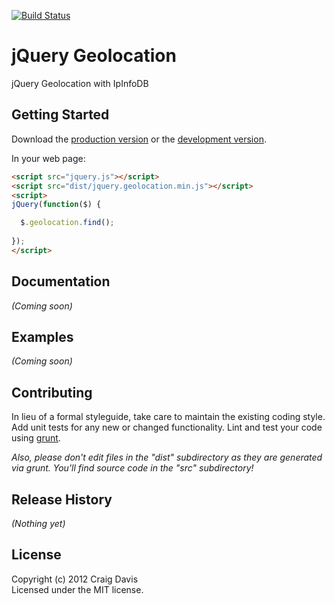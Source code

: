 [![Build Status](https://secure.travis-ci.org/there4/jquery-geolocation.png?branch=master)](http://travis-ci.org/there4/jquery-geolocation)

# jQuery Geolocation

jQuery Geolocation with IpInfoDB

## Getting Started
Download the [production version][min] or the [development version][max].

[min]: https://raw.github.com/there4/geolocation/master/dist/geolocation.min.js
[max]: https://raw.github.com/there4/geolocation/master/dist/geolocation.js

In your web page:

```html
<script src="jquery.js"></script>
<script src="dist/jquery.geolocation.min.js"></script>
<script>
jQuery(function($) {

  $.geolocation.find();
  
});
</script>
```

## Documentation
_(Coming soon)_

## Examples
_(Coming soon)_

## Contributing
In lieu of a formal styleguide, take care to maintain the existing coding style. Add unit tests for any new or changed functionality. Lint and test your code using [grunt](https://github.com/cowboy/grunt).

_Also, please don't edit files in the "dist" subdirectory as they are generated via grunt. You'll find source code in the "src" subdirectory!_

## Release History
_(Nothing yet)_

## License
Copyright (c) 2012 Craig Davis  
Licensed under the MIT license.

